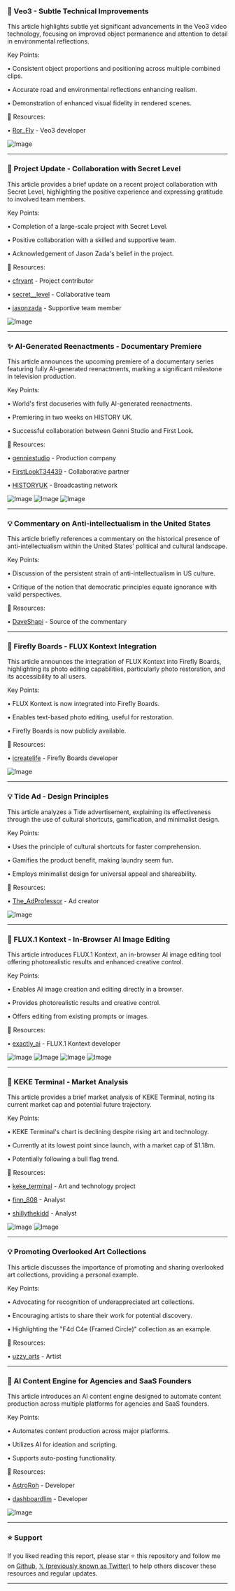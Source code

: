 ### 🤖 Veo3 - Subtle Technical Improvements

This article highlights subtle yet significant advancements in the Veo3 video technology, focusing on improved object permanence and attention to detail in environmental reflections.


Key Points:

• Consistent object proportions and positioning across multiple combined clips.


• Accurate road and environmental reflections enhancing realism.


• Demonstration of enhanced visual fidelity in rendered scenes.



🔗 Resources:

• [Ror_Fly](https://x.com/Ror_Fly) - Veo3 developer


![Image](https://pbs.twimg.com/amplify_video_thumb/1929905249260605440/img/RdRss2faYVtysC4V.jpg)


---

### 🤖 Project Update - Collaboration with Secret Level

This article provides a brief update on a recent project collaboration with Secret Level, highlighting the positive experience and expressing gratitude to involved team members.


Key Points:

• Completion of a large-scale project with Secret Level.


• Positive collaboration with a skilled and supportive team.


• Acknowledgement of Jason Zada's belief in the project.



🔗 Resources:

• [cfryant](https://x.com/cfryant) - Project contributor


• [secret__level](https://x.com/secret__level) - Collaborative team


• [jasonzada](https://x.com/jasonzada) - Supportive team member


![Image](https://pbs.twimg.com/media/GseVDdJXoAEnI-k?format=png&name=small)


---

### ✨ AI-Generated Reenactments - Documentary Premiere

This article announces the upcoming premiere of a documentary series featuring fully AI-generated reenactments, marking a significant milestone in television production.


Key Points:

• World's first docuseries with fully AI-generated reenactments.


• Premiering in two weeks on HISTORY UK.


• Successful collaboration between Genni Studio and First Look.



🔗 Resources:

• [genniestudio](https://x.com/genniestudio) - Production company


• [FirstLookT34439](https://x.com/FirstLookT34439) - Collaborative partner


• [HISTORYUK](https://x.com/HISTORYUK) - Broadcasting network


![Image](https://pbs.twimg.com/media/GsdSGxIaoAAudMD?format=jpg&name=small)
![Image](https://pbs.twimg.com/media/GsdSGxEb0AIIanI?format=jpg&name=360x360)
![Image](https://pbs.twimg.com/media/GsdSGxOb0AIYPSI?format=jpg&name=360x360)


---

### 💡 Commentary on Anti-intellectualism in the United States

This article briefly references a commentary on the historical presence of anti-intellectualism within the United States' political and cultural landscape.


Key Points:

•  Discussion of the persistent strain of anti-intellectualism in US culture.


•  Critique of the notion that democratic principles equate ignorance with valid perspectives.



🔗 Resources:

• [DaveShapi](https://x.com/DaveShapi) - Source of the commentary


---

### 🚀 Firefly Boards - FLUX Kontext Integration

This article announces the integration of FLUX Kontext into Firefly Boards, highlighting its photo editing capabilities, particularly photo restoration, and its accessibility to all users.


Key Points:

• FLUX Kontext is now integrated into Firefly Boards.


•  Enables text-based photo editing, useful for restoration.


•  Firefly Boards is now publicly available.



🔗 Resources:

• [icreatelife](https://x.com/icreatelife) - Firefly Boards developer


![Image](https://pbs.twimg.com/amplify_video_thumb/1929696719832326144/img/nYz61C11HtyfG0Jk.jpg)


---

### 💡 Tide Ad - Design Principles

This article analyzes a Tide advertisement, explaining its effectiveness through the use of cultural shortcuts, gamification, and minimalist design.


Key Points:

• Uses the principle of cultural shortcuts for faster comprehension.


• Gamifies the product benefit, making laundry seem fun.


•  Employs minimalist design for universal appeal and shareability.



🔗 Resources:


• [The_AdProfessor](https://x.com/The_AdProfessor) - Ad creator


![Image](https://pbs.twimg.com/media/GshaU-kWoAA6Qvj?format=jpg&name=small)


---

### 🚀 FLUX.1 Kontext - In-Browser AI Image Editing

This article introduces FLUX.1 Kontext, an in-browser AI image editing tool offering photorealistic results and enhanced creative control.


Key Points:

•  Enables AI image creation and editing directly in a browser.


• Provides photorealistic results and creative control.


• Offers editing from existing prompts or images.



🔗 Resources:

• [exactly_ai](https://x.com/exactly_ai) - FLUX.1 Kontext developer


![Image](https://pbs.twimg.com/media/GshU972XEAA5ZAH?format=jpg&name=small)
![Image](https://pbs.twimg.com/media/GshU98mWUAA6-Xw?format=jpg&name=small)
![Image](https://pbs.twimg.com/media/GshU94dXYAA7KoK?format=jpg&name=small)
![Image](https://pbs.twimg.com/media/GshU96xWgAA8xJH?format=jpg&name=small)


---

### 🤖 KEKE Terminal - Market Analysis

This article provides a brief market analysis of KEKE Terminal, noting its current market cap and potential future trajectory.


Key Points:

• KEKE Terminal's chart is declining despite rising art and technology.


• Currently at its lowest point since launch, with a market cap of $1.18m.


• Potentially following a bull flag trend.



🔗 Resources:

• [keke_terminal](https://x.com/keke_terminal) -  Art and technology project


• [finn_808](https://x.com/finn_808) - Analyst


• [shillythekidd](https://x.com/shillythekidd) - Analyst


![Image](https://pbs.twimg.com/media/GshPVsRb0AAkNqh?format=jpg&name=medium)
![Image](https://pbs.twimg.com/media/GscMah6WUAEdEZI?format=jpg&name=240x240)


---

### 💡  Promoting Overlooked Art Collections

This article discusses the importance of promoting and sharing overlooked art collections, providing a personal example.


Key Points:

•  Advocating for recognition of underappreciated art collections.


•  Encouraging artists to share their work for potential discovery.


•  Highlighting the "F4d C4e (Framed Circle)" collection as an example.



🔗 Resources:

• [uzzy_arts](https://x.com/uzzy_arts) -  Artist


---

### 🚀 AI Content Engine for Agencies and SaaS Founders

This article introduces an AI content engine designed to automate content production across multiple platforms for agencies and SaaS founders.


Key Points:

• Automates content production across major platforms.


•  Utilizes AI for ideation and scripting.


•  Supports auto-posting functionality.



🔗 Resources:

• [AstroRoh](https://x.com/AstroRoh) - Developer


• [dashboardlim](https://x.com/dashboardlim) - Developer


![Image](https://pbs.twimg.com/media/Gsg5jv5WcAAtjdD?format=jpg&name=small)


---

### ⭐️ Support

If you liked reading this report, please star ⭐️ this repository and follow me on [Github](https://github.com/Drix10), [𝕏 (previously known as Twitter)](https://x.com/DRIX_10_) to help others discover these resources and regular updates.

---